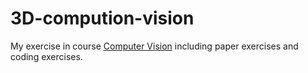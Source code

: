 # 3D-compution-vision
My exercise in course [Computer Vision]( https://uni-tuebingen.de/fakultaeten/mathematisch-naturwissenschaftliche-fakultaet/fachbereiche/informatik/lehrstuehle/autonomous-vision/lectures/computer-vision/) including paper exercises and coding exercises.
